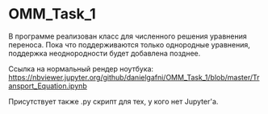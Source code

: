 # OMM_Task_1

В программе реализован класс для численного решения уравнения переноса. 
Пока что поддерживаются только однородные уравнения, поддержка неоднородности будет добавлена позднее.

Ссылка на нормальный рендер ноутбука:
https://nbviewer.jupyter.org/github/danielgafni/OMM_Task_1/blob/master/Transport_Equation.ipynb

Присутствует также .py скрипт для тех, у кого нет Jupyter'а.